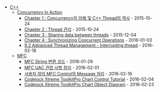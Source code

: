 - [C++](.)
  - [Concurrency In Action](ConcurrencyInAction)
    - [Chapter 1 : Concurrency의 이해 및 C++ Thread의 역사](ConcurrencyInAction/ConcurrencyInAction/Ch01.md) - 2015-10-24
    - [Chapter 2 : Thread 관리](ConcurrencyInAction/ConcurrencyInAction/Ch02.md) - 2015-10-24
    - [Chapter 3 : Sharing data between threads](ConcurrencyInAction/ConcurrencyInAction/Ch03.md) - 2015-12-04
    - [Chapter 4 : Synchronizing Concurrent Operations](ConcurrencyInAction/ConcurrencyInAction/Ch04.md) - 2016-01-03
    - [9.2 Advanced Thread Management - Interrupting thread](ConcurrencyInAction/ConcurrencyInAction/Ch09.2.md) - 2016-02-18
  - [MFC](MFC)
    - [MFC String 변환 코드](MFC/stringConv.md) - 2016-01-29
    - [MFC UAC 관련 사항 정리](MFC/mfc.uac.md) - 2016-02-01
    - [사용자 정의 MFC Control의 Message 처리](MFC/mfc.wnd.message.md) - 2016-02-16
    - [Codejock Xtreme ToolkitPro Chart Control Tutorial](MFC/XTPChartSample/README.md) - 2016-02-04
    - [Codejock Xtreme ToolkitPro Chart Object Diagram](MFC/xtp.chart.diagram.md) - 2016-02-23
